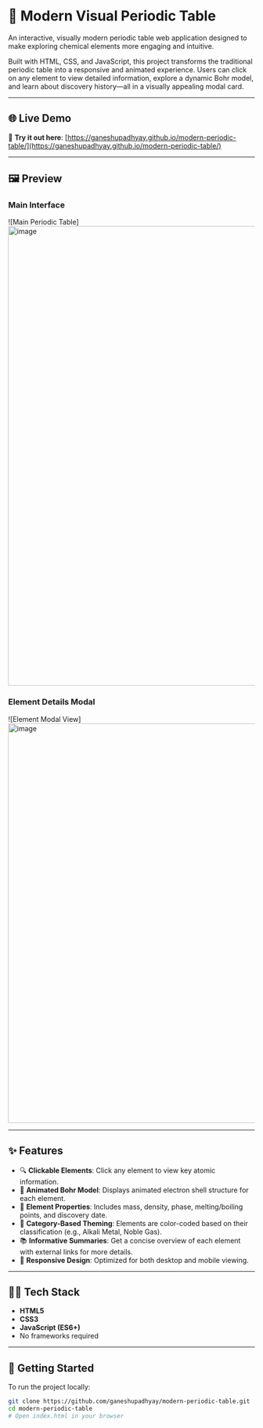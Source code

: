 # 🧪 Modern Visual Periodic Table

An interactive, visually modern periodic table web application designed to make exploring chemical elements more engaging and intuitive.

Built with HTML, CSS, and JavaScript, this project transforms the traditional periodic table into a responsive and animated experience. Users can click on any element to view detailed information, explore a dynamic Bohr model, and learn about discovery history—all in a visually appealing modal card.

---

## 🌐 Live Demo

🔗 **Try it out here**: [https://ganeshupadhyay.github.io/modern-periodic-table/](https://ganeshupadhyay.github.io/modern-periodic-table/)

---

## 🖼️ Preview

### Main Interface  
![Main Periodic Table]<img width="1644" height="936" alt="image" src="https://github.com/user-attachments/assets/030464dd-6085-4e2f-b039-3dfffebeeead" />


### Element Details Modal  
![Element Modal View]<img width="995" height="814" alt="image" src="https://github.com/user-attachments/assets/0fedaecb-825e-4a76-9657-6cff6252b23a" />

---

## ✨ Features

- 🔍 **Clickable Elements**: Click any element to view key atomic information.
- 🧬 **Animated Bohr Model**: Displays animated electron shell structure for each element.
- 🧊 **Element Properties**: Includes mass, density, phase, melting/boiling points, and discovery date.
- 🎨 **Category-Based Theming**: Elements are color-coded based on their classification (e.g., Alkali Metal, Noble Gas).
- 📚 **Informative Summaries**: Get a concise overview of each element with external links for more details.
- 📱 **Responsive Design**: Optimized for both desktop and mobile viewing.

---

## 🧑‍💻 Tech Stack

- **HTML5**
- **CSS3**
- **JavaScript (ES6+)**
- No frameworks required

---

## 🚀 Getting Started

To run the project locally:

```bash
git clone https://github.com/ganeshupadhyay/modern-periodic-table.git
cd modern-periodic-table
# Open index.html in your browser
